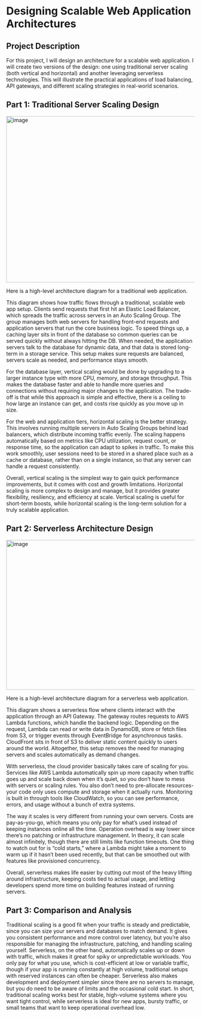 <h1>Designing Scalable Web Application Architectures</h1>



<h2>Project Description</h2>




For this project, I will design an architecture for a scalable web application. I will create two versions of the design: one using traditional server scaling (both vertical and horizontal) and another leveraging serverless technologies. This will illustrate the practical applications of load balancing, API gateways, and different scaling strategies in real-world scenarios.


<h2>Part 1: Traditional Server Scaling Design</h2>

<img width="714" height="443" alt="image" src="https://github.com/user-attachments/assets/b09bae62-f95c-4a31-b439-01971fb504bf" />

Here is a high-level architecture diagram for a traditional web application.

This diagram shows how traffic flows through a traditional, scalable web app setup. Clients send requests that first hit an Elastic Load Balancer, which spreads the traffic across servers in an Auto Scaling Group. The group manages both web servers for handling front-end requests and application servers that run the core business logic. To speed things up, a caching layer sits in front of the database so common queries can be served quickly without always hitting the DB. When needed, the application servers talk to the database for dynamic data, and that data is stored long-term in a storage service. This setup makes sure requests are balanced, servers scale as needed, and performance stays smooth.

For the database layer, vertical scaling would be done by upgrading to a larger instance type with more CPU, memory, and storage throughput. This makes the database faster and able to handle more queries and connections without requiring major changes to the application. The trade-off is that while this approach is simple and effective, there is a ceiling to how large an instance can get, and costs rise quickly as you move up in size.

For the web and application tiers, horizontal scaling is the better strategy. This involves running multiple servers in Auto Scaling Groups behind load balancers, which distribute incoming traffic evenly. The scaling happens automatically based on metrics like CPU utilization, request count, or response time, so the application can adapt to spikes in traffic. To make this work smoothly, user sessions need to be stored in a shared place such as a cache or database, rather than on a single instance, so that any server can handle a request consistently.

Overall, vertical scaling is the simplest way to gain quick performance improvements, but it comes with cost and growth limitations. Horizontal scaling is more complex to design and manage, but it provides greater flexibility, resiliency, and efficiency at scale. Vertical scaling is useful for short-term boosts, while horizontal scaling is the long-term solution for a truly scalable application.

<h2>Part 2: Serverless Architecture Design</h2>

<img width="606" height="399" alt="image" src="https://github.com/user-attachments/assets/e633717f-e0a7-4a99-bf7f-8512425b6018" />

Here is a high-level architecture diagram for a serverless web application.

This diagram shows a serverless flow where clients interact with the application through an API Gateway. The gateway routes requests to AWS Lambda functions, which handle the backend logic. Depending on the request, Lambda can read or write data in DynamoDB, store or fetch files from S3, or trigger events through EventBridge for asynchronous tasks. CloudFront sits in front of S3 to deliver static content quickly to users around the world. Altogether, this setup removes the need for managing servers and scales automatically as demand changes.

With serverless, the cloud provider basically takes care of scaling for you. Services like AWS Lambda automatically spin up more capacity when traffic goes up and scale back down when it’s quiet, so you don’t have to mess with servers or scaling rules. You also don’t need to pre-allocate resources- your code only uses compute and storage when it actually runs. Monitoring is built in through tools like CloudWatch, so you can see performance, errors, and usage without a bunch of extra systems.

The way it scales is very different from running your own servers. Costs are pay-as-you-go, which means you only pay for what’s used instead of keeping instances online all the time. Operation overhead is way lower since there’s no patching or infrastructure management. In theory, it can scale almost infinitely, though there are still limits like function timeouts. One thing to watch out for is “cold starts,” where a Lambda might take a moment to warm up if it hasn’t been used recently, but that can be smoothed out with features like provisioned concurrency.

Overall, serverless makes life easier by cutting out most of the heavy lifting around infrastructure, keeping costs tied to actual usage, and letting developers spend more time on building features instead of running servers.

<h2>Part 3: Comparison and Analysis</h2>

Traditional scaling is a good fit when your traffic is steady and predictable, since you can size your servers and databases to match demand. It gives you consistent performance and more control over latency, but you’re also responsible for managing the infrastructure, patching, and handling scaling yourself. Serverless, on the other hand, automatically scales up or down with traffic, which makes it great for spiky or unpredictable workloads. You only pay for what you use, which is cost-efficient at low or variable traffic, though if your app is running constantly at high volume, traditional setups with reserved instances can often be cheaper. Serverless also makes development and deployment simpler since there are no servers to manage, but you do need to be aware of limits and the occasional cold start. In short, traditional scaling works best for stable, high-volume systems where you want tight control, while serverless is ideal for new apps, bursty traffic, or small teams that want to keep operational overhead low.





